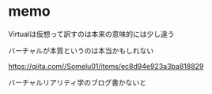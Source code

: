 memo
====

Virtualは仮想って訳すのは本来の意味的には少し違う

バーチャルが本質というのは本当かもしれない

https://qiita.com//Somelu01/items/ec8d94e923a3ba818829

バーチャルリアリティ学のブログ書かないと
